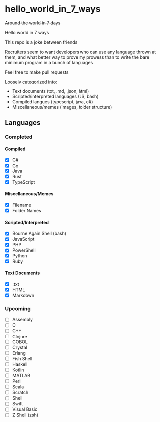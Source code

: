 # hello_world_in_7_ways

~~Around the world in 7 days~~

Hello world in 7 ways

This repo is a joke between friends

Recruiters seem to want developers who can use any language thrown at them, and what better way to prove my prowess than to write the bare minimum program in a bunch of languages

Feel free to make pull requests

Loosely categorized into:

- Text documents (txt, .md, .json, html)
- Scripted/interpreted languages (JS, bash)
- Compiled langues (typescript, java, c#)
- Miscellaneous/memes (images, folder structure)

## Languages

### Completed

#### Compiled

- [x] C#
- [x] Go
- [x] Java
- [x] Rust
- [x] TypeScript

#### Miscellaneous/Memes

- [x] Filename
- [x] Folder Names

#### Scripted/Interpreted

- [x] Bourne Again Shell (bash)
- [x] JavaScript
- [x] PHP
- [x] PowerShell
- [x] Python
- [x] Ruby

#### Text Documents

- [x] .txt
- [x] HTML
- [x] Markdown

### Upcoming

- [ ] Assembly
- [ ] C
- [ ] C++
- [ ] Clojure
- [ ] COBOL
- [ ] Crystal
- [ ] Erlang
- [ ] Fish Shell
- [ ] Haskell
- [ ] Kotlin
- [ ] MATLAB
- [ ] Perl
- [ ] Scala
- [ ] Scratch
- [ ] Shell
- [ ] Swift
- [ ] Visual Basic
- [ ] Z Shell (zsh)
